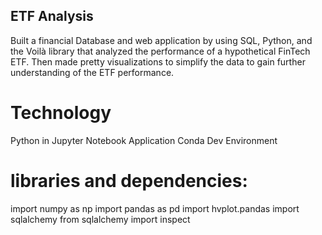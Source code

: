 ## ETF Analysis
Built a financial Database and web application by using SQL, Python, and the Voilà library that analyzed the performance of a hypothetical FinTech ETF. Then made pretty visualizations to simplify the data to gain further understanding of the ETF performance.
# Technology
Python in Jupyter Notebook Application
Conda Dev Environment
# libraries and dependencies:
 import numpy as np
import pandas as pd
import hvplot.pandas
import sqlalchemy
from sqlalchemy import inspect
